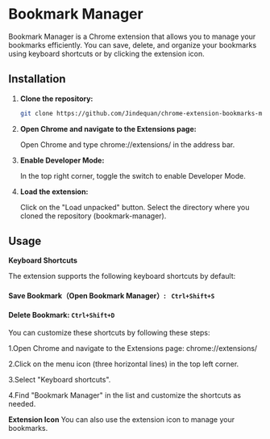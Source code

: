 # Bookmark Manager

Bookmark Manager is a Chrome extension that allows you to manage your bookmarks efficiently. You can save, delete, and organize your bookmarks using keyboard shortcuts or by clicking the extension icon.

## Installation

1. **Clone the repository:**

   ```bash
   git clone https://github.com/Jindequan/chrome-extension-bookmarks-management.git
   ```
2. **Open Chrome and navigate to the Extensions page:**

    Open Chrome and type chrome://extensions/ in the address bar.
3. **Enable Developer Mode:**

    In the top right corner, toggle the switch to enable Developer Mode.
4. **Load the extension:**

    Click on the "Load unpacked" button.
    Select the directory where you cloned the repository (bookmark-manager).
## Usage
**Keyboard Shortcuts**

The extension supports the following keyboard shortcuts by default:

#### Save Bookmark（Open Bookmark Manager）: ``` Ctrl+Shift+S```
#### Delete Bookmark: ```Ctrl+Shift+D```

You can customize these shortcuts by following these steps:

1.Open Chrome and navigate to the Extensions page: chrome://extensions/

2.Click on the menu icon (three horizontal lines) in the top left corner.

3.Select "Keyboard shortcuts".

4.Find "Bookmark Manager" in the list and customize the shortcuts as needed.

**Extension Icon**
You can also use the extension icon to manage your bookmarks.

